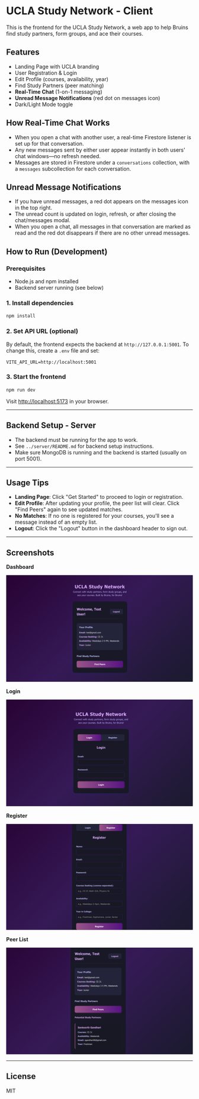 # UCLA Study Network - Client

This is the frontend for the UCLA Study Network, a web app to help Bruins find study partners, form groups, and ace their courses.

## Features
- Landing Page with UCLA branding
- User Registration & Login
- Edit Profile (courses, availability, year)
- Find Study Partners (peer matching)
- **Real-Time Chat** (1-on-1 messaging)
- **Unread Message Notifications** (red dot on messages icon)
- Dark/Light Mode toggle

## How Real-Time Chat Works
- When you open a chat with another user, a real-time Firestore listener is set up for that conversation.
- Any new messages sent by either user appear instantly in both users' chat windows—no refresh needed.
- Messages are stored in Firestore under a `conversations` collection, with a `messages` subcollection for each conversation.

## Unread Message Notifications
- If you have unread messages, a red dot appears on the messages icon in the top right.
- The unread count is updated on login, refresh, or after closing the chat/messages modal.
- When you open a chat, all messages in that conversation are marked as read and the red dot disappears if there are no other unread messages.

## How to Run (Development)

### Prerequisites
- Node.js and npm installed
- Backend server running (see below)

### 1. Install dependencies
```sh
npm install
```

### 2. Set API URL (optional)
By default, the frontend expects the backend at `http://127.0.0.1:5001`. To change this, create a `.env` file and set:
```
VITE_API_URL=http://localhost:5001
```

### 3. Start the frontend
```sh
npm run dev
```
Visit [http://localhost:5173](http://localhost:5173) in your browser.

---

## Backend Setup - Server
- The backend must be running for the app to work.
- See `../server/README.md` for backend setup instructions.
- Make sure MongoDB is running and the backend is started (usually on port 5001).

---

## Usage Tips
- **Landing Page**: Click "Get Started" to proceed to login or registration.
- **Edit Profile**: After updating your profile, the peer list will clear. Click "Find Peers" again to see updated matches.
- **No Matches**: If no one is registered for your courses, you'll see a message instead of an empty list.
- **Logout**: Click the "Logout" button in the dashboard header to sign out.

---

## Screenshots

**Dashboard**

![Dashboard](./screenshots/dashboard.png)

**Login**

![Login](./screenshots/login.png)

**Register**

![Register](./screenshots/register.png)

**Peer List**

![Peer List](./screenshots/peer.png)

---

## License
MIT
